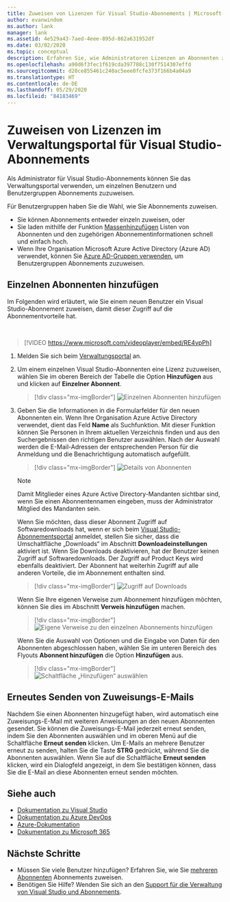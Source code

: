 ```yaml
---
title: Zuweisen von Lizenzen für Visual Studio-Abonnements | Microsoft-Dokumentation
author: evanwindom
ms.author: lank
manager: lank
ms.assetid: 4e529a43-7aed-4eee-895d-862a631952df
ms.date: 03/02/2020
ms.topic: conceptual
description: Erfahren Sie, wie Administratoren Lizenzen an Abonnenten zuweisen können.
ms.openlocfilehash: a90d6f3fec1f619cda397788c130f7514307effd
ms.sourcegitcommit: d20ce855461c240ac5eee0fcfe373f166b4a04a9
ms.translationtype: HT
ms.contentlocale: de-DE
ms.lasthandoff: 05/29/2020
ms.locfileid: "84183469"
---
```

# <a name="assign-licenses-in-the-visual-studio-subscriptions-administration-portal"></a>Zuweisen von Lizenzen im Verwaltungsportal für Visual Studio-Abonnements
Als Administrator für Visual Studio-Abonnements können Sie das Verwaltungsportal verwenden, um einzelnen Benutzern und Benutzergruppen Abonnements zuzuweisen.

Für Benutzergruppen haben Sie die Wahl, wie Sie Abonnements zuweisen.  
- Sie können Abonnements entweder einzeln zuweisen, oder
- Sie laden mithilfe der Funktion [Massenhinzufügen](assign-license-bulk.md) Listen von Abonnenten und den zugehörigen Abonnementinformationen schnell und einfach hoch.
- Wenn Ihre Organisation Microsoft Azure Active Directory (Azure AD) verwendet, können Sie [Azure AD-Gruppen verwenden](https://docs.microsoft.com/visualstudio/subscriptions/assign-license-bulk#use-azure-active-directory-groups-to-assign-subscriptions), um Benutzergruppen Abonnements zuzuweisen.  


## <a name="add-a-single-subscriber"></a>Einzelnen Abonnenten hinzufügen
Im Folgenden wird erläutert, wie Sie einem neuen Benutzer ein Visual Studio-Abonnement zuweisen, damit dieser Zugriff auf die Abonnementvorteile hat.

<br>

> [!VIDEO https://www.microsoft.com/videoplayer/embed/RE4vpPh]


1. Melden Sie sich beim [Verwaltungsportal](https://manage.visualstudio.com) an.
2. Um einem einzelnen Visual Studio-Abonnenten eine Lizenz zuzuweisen, wählen Sie im oberen Bereich der Tabelle die Option **Hinzufügen** aus und klicken auf **Einzelner Abonnent**.
   > [!div class="mx-imgBorder"]
   > ![Einzelnen Abonnenten hinzufügen](_img/assign-license-add/add-subscriber-individual.png)
3. Geben Sie die Informationen in die Formularfelder für den neuen Abonnenten ein. Wenn Ihre Organisation Azure Active Directory verwendet, dient das Feld **Name** als Suchfunktion. Mit dieser Funktion können Sie Personen in Ihrem aktuellen Verzeichnis finden und aus den Suchergebnissen den richtigen Benutzer auswählen. Nach der Auswahl werden die E-Mail-Adressen der entsprechenden Person für die Anmeldung und die Benachrichtigung automatisch aufgefüllt.
   > [!div class="mx-imgBorder"]
   > ![Details von Abonnenten](_img/assign-license-add/subscriber-details.png)

    > [!NOTE]
    > Damit Mitglieder eines Azure Active Directory-Mandanten sichtbar sind, wenn Sie einen Abonnentennamen eingeben, muss der Administrator Mitglied des Mandanten sein. 


    Wenn Sie möchten, dass dieser Abonnent Zugriff auf Softwaredownloads hat, wenn er sich beim [Visual Studio-Abonnementsportal](https://my.visualstudio.com?wt.mc_id=o~msft~docs) anmeldet, stellen Sie sicher, dass die Umschaltfläche „Downloads“ im Abschnitt **Downloadeinstellungen** aktiviert ist. Wenn Sie Downloads deaktivieren, hat der Benutzer keinen Zugriff auf Softwaredownloads.  Der Zugriff auf Product Keys wird ebenfalls deaktiviert.  Der Abonnent hat weiterhin Zugriff auf alle anderen Vorteile, die im Abonnement enthalten sind.
   > [!div class="mx-imgBorder"]
   > ![Zugriff auf Downloads](media/access-to-downloads.png)

    Wenn Sie Ihre eigenen Verweise zum Abonnement hinzufügen möchten, können Sie dies im Abschnitt **Verweis hinzufügen** machen.
   > [!div class="mx-imgBorder"]
   > ![Eigene Verweise zu den einzelnen Abonnements hinzufügen](media/add-subscriber-reference-notes.png)

    Wenn Sie die Auswahl von Optionen und die Eingabe von Daten für den Abonnenten abgeschlossen haben, wählen Sie im unteren Bereich des Flyouts **Abonnent hinzufügen** die Option **Hinzufügen** aus.
   > [!div class="mx-imgBorder"]
   > ![Schaltfläche „Hinzufügen“ auswählen](media/add-button.png)

## <a name="resend-assignment-emails"></a>Erneutes Senden von Zuweisungs-E-Mails
Nachdem Sie einen Abonnenten hinzugefügt haben, wird automatisch eine Zuweisungs-E-Mail mit weiteren Anweisungen an den neuen Abonnenten gesendet. Sie können die Zuweisungs-E-Mail jederzeit erneut senden, indem Sie den Abonnenten auswählen und im oberen Menü auf die Schaltfläche **Erneut senden** klicken.  Um E-Mails an mehrere Benutzer erneut zu senden, halten Sie die Taste **STRG** gedrückt, während Sie die Abonnenten auswählen.  Wenn Sie auf die Schaltfläche **Erneut senden** klicken, wird ein Dialogfeld angezeigt, in dem Sie bestätigen können, dass Sie die E-Mail an diese Abonnenten erneut senden möchten.  

## <a name="see-also"></a>Siehe auch
- [Dokumentation zu Visual Studio](https://docs.microsoft.com/visualstudio/)
- [Dokumentation zu Azure DevOps](https://docs.microsoft.com/azure/devops/)
- [Azure-Dokumentation](https://docs.microsoft.com/azure/)
- [Dokumentation zu Microsoft 365](https://docs.microsoft.com/microsoft-365/)


## <a name="next-steps"></a>Nächste Schritte
- Müssen Sie viele Benutzer hinzufügen?  Erfahren Sie, wie Sie [mehreren Abonnenten](assign-license-bulk.md) Abonnements zuweisen.
- Benötigen Sie Hilfe?  Wenden Sie sich an den [Support für die Verwaltung von Visual Studio und Abonnements](https://visualstudio.microsoft.com/support/support-overview-vs).


